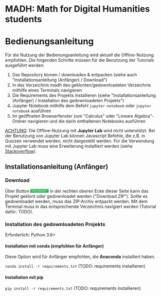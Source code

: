 # MADH: Math for Digital Humanities students


# Bedienungsanleitung

Für die Nutzung der Bedienungsanleitung wird aktuell die Offline-Nutzung empfohlen. Die folgenden Schritte müssen für die Benutzung der Tutorials ausgeführt werden:
1. Das Repository klonen / downloaden & entpacken (siehe auch "Installationsanleitung (Anfänger) / Download")
2. In das Verzeichnis *madh* des geklonten/gedownloadeten Verzeichnis mithilfe eines Terminals navigieren
3. Die Requirements des Projekts installieren (siehe "Installationsanleitung (Anfänger) / Installation des gedownloadeten Projekts")
3. Jupyter Notebook mithilfe dem Befehl `jupyter-notebook` oder `jupyter notebook` ausführen
4. Im geöffneten Browserfenster zum "Calculus" oder "Lineare Algebra"-Ordner navigieren und die darin enthaltenen Notebooks ausführen

<u>ACHTUNG</u>: Die Offline-Nutzung mit <b>Jupyter Lab</b> wird nicht unterstützt. Bei der Benutzung von Jupyter Lab können Javascript Befehle, die z.B. in Quizzen verwendet werden, nicht dargestellt werden. Für die Verwendung mit Jupyter Lab muss eine Erweiterung installiert werden (siehe <a href="https://stackoverflow.com/questions/49542417/how-to-get-ipywidgets-working-in-jupyter-lab">Stackoverflow</a>).

## Installationsanleitung (Anfänger)

### Download

Über Button <img src="src/img/clone_download.png" alt="clone_download-icon" width="60" height="12"/> in der rechten oberen Ecke dieser Seite kann das Projekt geklont oder gedownloadet werden ("Download ZIP"). Sollte es gedownloadet werden, muss das ZIP-Archiv entpackt werden. Mit dem Terminal muss in das entsprechende Verzeichnis navigiert werden (Tutorial dafür: TODO).


### Installation des gedownloadeten Projekts

Erforderlich: Python 3.6+

#### Installation mit conda (empfohlen für Anfänger)
Diese Option wird für Anfänger empfohlen, die **Anaconda** installiert haben.

`conda install -r requirements.txt` (TODO: requirements installieren)

#### Installation mit pip

`pip install -r requirements.txt` (TODO: requirements installieren)

